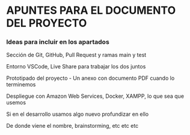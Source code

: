 # APUNTES PARA EL DOCUMENTO DEL PROYECTO


### Ideas para incluir en los apartados

Sección de Git, GitHub, Pull Request y ramas main y test

Entorno VSCode, Live Share para trabajar los dos juntos

Prototipado del proyecto - Un anexo con documento PDF cuando lo terminemos

Despliegue con Amazon Web Services, Docker, XAMPP, lo que sea que usemos

Si en el desarrollo usamos algo nuevo profundizar en ello

De donde viene el nombre, brainstorming, etc etc etc




